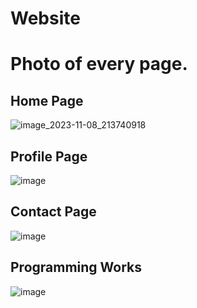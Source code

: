 # Website
# Photo of every page.
## Home Page
![image_2023-11-08_213740918](https://github.com/elleee07/Website/assets/130200986/34993fce-1b6a-40f7-9e96-ecb2da2eca48)

## Profile Page
![image](https://github.com/elleee07/Website/assets/130200986/45998405-8a1d-4987-bfd3-f20162dd8c35)

## Contact Page
![image](https://github.com/elleee07/Website/assets/130200986/bb06d998-4e61-4ecf-84ef-416b744efb8b)

## Programming Works 
![image](https://github.com/elleee07/Website/assets/130200986/97cf1cba-7ce7-4906-97b9-a5411cc1d479)


